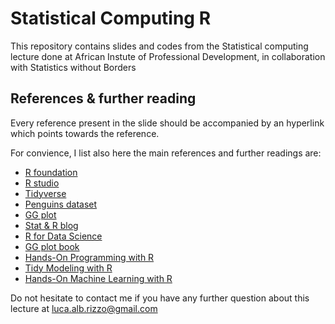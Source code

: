 # Statistical Computing R

This repository contains slides and codes from the Statistical computing lecture 
done at African Instute of Professional Development, in collaboration with Statistics without Borders

## References & further reading

Every reference present in the slide should be accompanied by an hyperlink which points towards the reference.

For convience, I list also here the main references and further readings are:

- [R foundation](https://www.r-project.org/foundation/)
- [R studio](https://www.rstudio.com/products/rstudio/download/)
- [Tidyverse](https://www.tidyverse.org/)
- [Penguins dataset](https://allisonhorst.github.io/palmerpenguins/)
- [GG plot](https://ggplot2.tidyverse.org/index.html)
- [Stat & R blog](https://statsandr.com/)
- [R for Data Science](https://r4ds.had.co.nz/)
- [GG plot book](https://ggplot2-book.org/)
- [Hands-On Programming with R](https://rstudio-education.github.io/hopr/)
- [Tidy Modeling with R](https://www.tmwr.org/)
- [Hands-On Machine Learning with R](https://bradleyboehmke.github.io/HOML/)


Do not hesitate to contact me if you have any further question about this lecture at luca.alb.rizzo@gmail.com
